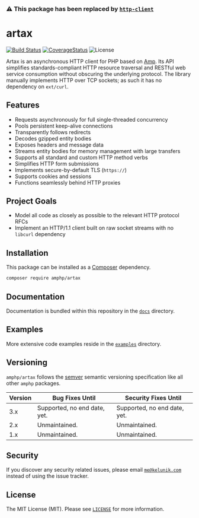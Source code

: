 ### :warning: This package has been replaced by [`http-client`](https://amphp.org/http-client)

# artax

[![Build Status](https://img.shields.io/travis/amphp/artax/master.svg?style=flat-square)](https://travis-ci.org/amphp/artax)
[![CoverageStatus](https://img.shields.io/coveralls/amphp/artax/master.svg?style=flat-square)](https://coveralls.io/github/amphp/artax?branch=master)
![License](https://img.shields.io/badge/license-MIT-blue.svg?style=flat-square)

Artax is an asynchronous HTTP client for PHP based on [Amp](https://github.com/amphp/amp). Its API simplifies standards-compliant HTTP resource traversal and RESTful web service consumption without obscuring the underlying protocol. The library manually implements HTTP over TCP sockets; as such it has no dependency on `ext/curl`.

## Features

 - Requests asynchronously for full single-threaded concurrency
 - Pools persistent keep-alive connections
 - Transparently follows redirects
 - Decodes gzipped entity bodies
 - Exposes headers and message data
 - Streams entity bodies for memory management with large transfers
 - Supports all standard and custom HTTP method verbs
 - Simplifies HTTP form submissions
 - Implements secure-by-default TLS (`https://`)
 - Supports cookies and sessions
 - Functions seamlessly behind HTTP proxies

## Project Goals

 - Model all code as closely as possible to the relevant HTTP protocol RFCs
 - Implement an HTTP/1.1 client built on raw socket streams with no `libcurl` dependency

## Installation

This package can be installed as a [Composer](https://getcomposer.org/) dependency.

```bash
composer require amphp/artax
```

## Documentation

Documentation is bundled within this repository in the [`docs`](./docs) directory.

## Examples

More extensive code examples reside in the [`examples`](./examples) directory.

## Versioning

`amphp/artax` follows the [semver](http://semver.org/) semantic versioning specification like all other `amphp` packages.

| Version | Bug Fixes Until              | Security Fixes Until         |
| ------- | ---------------------------- | ---------------------------- |
| 3.x     | Supported, no end date, yet. | Supported, no end date, yet. |
| 2.x     | Unmaintained.	             | Unmaintained.	            |
| 1.x     | Unmaintained.                | Unmaintained.                |

## Security

If you discover any security related issues, please email [`me@kelunik.com`](mailto:me@kelunik.com) instead of using the issue tracker.

## License

The MIT License (MIT). Please see [`LICENSE`](./LICENSE) for more information.
